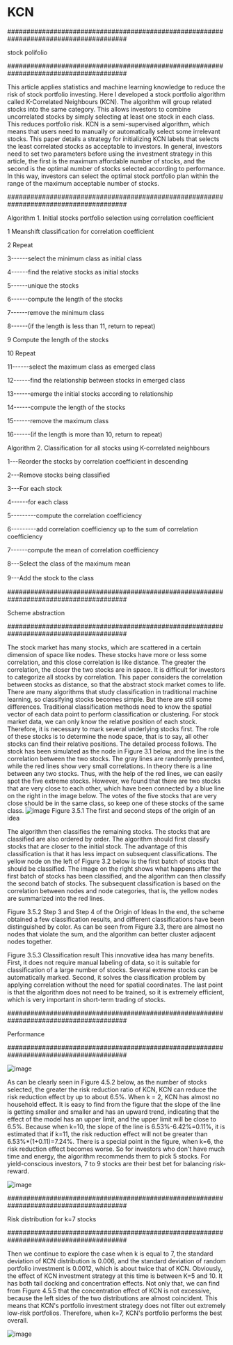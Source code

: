 # KCN

#######################################################################################

stock polifolio

#######################################################################################

This article applies statistics and machine learning knowledge to reduce the risk of stock portfolio investing. 
Here I developed a stock portfolio algorithm called K-Correlated Neighbours (KCN). 
The algorithm will group related stocks into the same category. 
This allows investors to combine uncorrelated stocks by simply selecting at least one stock in each class. 
This reduces portfolio risk. KCN is a semi-supervised algorithm, 
which means that users need to manually or automatically select some irrelevant stocks. 
This paper details a strategy for initializing KCN labels that selects the least correlated stocks as acceptable to investors. 
In general, investors need to set two parameters before using the investment strategy in this article, 
the first is the maximum affordable number of stocks, and the second is the optimal number of stocks selected according to performance. 
In this way, investors can select the optimal stock portfolio plan within the range of the maximum acceptable number of stocks.

#######################################################################################

Algorithm 1. Initial stocks portfolio selection using correlation coefficient

1	Meanshift classification for correlation coefficient	

2	Repeat					

3------select the minimum class as initial class	
 
4------find the relative stocks as initial stocks	

5------unique the stocks			

6------compute the length of the stocks		

7------remove the minimum class		

8------(if the length is less than 11, return to repeat)	

9	Compute the length of the stocks			

10	Repeat		

11------select the maximum class as emerged class	

12------find the relationship between stocks in emerged class

13------emerge the initial stocks according to relationship

14------compute the length of the stocks		

15------remove the maximum class		

16------(if the length is more than 10, return to repeat)



Algorithm 2. Classification for all stocks using K-correlated neighbours

1---Reorder the stocks by correlation coefficient in descending			

2---Remove stocks being classified			

3---For each stock				

4------for each class	

5---------compute the correlation coefficiency

6---------add correlation coefficiency up to the sum of correlation coefficiency

7------compute the mean of correlation coefficiency

8---Select the class of the maximum mean		

9---Add the stock to the class	　	　	　

#######################################################################################

Scheme abstraction

#######################################################################################

The stock market has many stocks, which are scattered in a certain dimension of space like nodes. These stocks have more or less some correlation, and this close correlation is like distance. The greater the correlation, the closer the two stocks are in space. It is difficult for investors to categorize all stocks by correlation. This paper considers the correlation between stocks as distance, so that the abstract stock market comes to life. There are many algorithms that study classification in traditional machine learning, so classifying stocks becomes simple. But there are still some differences. Traditional classification methods need to know the spatial vector of each data point to perform classification or clustering. For stock market data, we can only know the relative position of each stock. Therefore, it is necessary to mark several underlying stocks first. The role of these stocks is to determine the node space, that is to say, all other stocks can find their relative positions. The detailed process follows.
The stock has been simulated as the node in Figure 3.1 below, and the line is the correlation between the two stocks. The gray lines are randomly presented, while the red lines show very small correlations. In theory there is a line between any two stocks. Thus, with the help of the red lines, we can easily spot the five extreme stocks. However, we found that there are two stocks that are very close to each other, which have been connected by a blue line on the right in the image below. The votes of the five stocks that are very close should be in the same class, so keep one of these stocks of the same class.
 ![image](https://github.com/3qOvOp/KCN/blob/main/351.png)
Figure 3.5.1 The first and second steps of the origin of an idea

The algorithm then classifies the remaining stocks. The stocks that are classified are also ordered by order. The algorithm should first classify stocks that are closer to the initial stock. The advantage of this classification is that it has less impact on subsequent classifications. The yellow node on the left of Figure 3.2 below is the first batch of stocks that should be classified. The image on the right shows what happens after the first batch of stocks has been classified, and the algorithm can then classify the second batch of stocks. The subsequent classification is based on the correlation between nodes and node categories, that is, the yellow nodes are summarized into the red lines.
 
Figure 3.5.2 Step 3 and Step 4 of the Origin of Ideas
In the end, the scheme obtained a few classification results, and different classifications have been distinguished by color. As can be seen from Figure 3.3, there are almost no nodes that violate the sum, and the algorithm can better cluster adjacent nodes together.
 
Figure 3.5.3 Classification result
This innovative idea has many benefits. First, it does not require manual labeling of data, so it is suitable for classification of a large number of stocks. Several extreme stocks can be automatically marked. Second, it solves the classification problem by applying correlation without the need for spatial coordinates. The last point is that the algorithm does not need to be trained, so it is extremely efficient, which is very important in short-term trading of stocks.

#######################################################################################

Performance

#######################################################################################

 ![image](https://github.com/3qOvOp/KCN/blob/main/classification.png)

As can be clearly seen in Figure 4.5.2 below, as the number of stocks selected, the greater the risk reduction ratio of KCN, KCN can reduce the risk reduction effect by up to about 6.5%. When k = 2, KCN has almost no household effect. It is easy to find from the figure that the slope of the line is getting smaller and smaller and has an upward trend, indicating that the effect of the model has an upper limit, and the upper limit will be close to 6.5%. Because when k=10, the slope of the line is 6.53%-6.42%=0.11%, it is estimated that if k=11, the risk reduction effect will not be greater than 6.53%*(1+0.11)=7.24%. There is a special point in the figure, when k=6, the risk reduction effect becomes worse. So for investors who don't have much time and energy, the algorithm recommends them to pick 5 stocks. For yield-conscious investors, 7 to 9 stocks are their best bet for balancing risk-reward.

 ![image](https://github.com/3qOvOp/KCN/blob/main/performance.png)
 
#######################################################################################
 
Risk distribution for k=7 stocks

#######################################################################################

Then we continue to explore the case when k is equal to 7, the standard deviation of KCN distribution is 0.006, and the standard deviation of random portfolio investment is 0.0012, which is about twice that of KCN. Obviously, the effect of KCN investment strategy at this time is between K=5 and 10. It has both tail docking and concentration effects. Not only that, we can find from Figure 4.5.5 that the concentration effect of KCN is not excessive, because the left sides of the two distributions are almost coincident. This means that KCN's portfolio investment strategy does not filter out extremely low-risk portfolios. Therefore, when k=7, KCN's portfolio performs the best overall.

 ![image](https://github.com/3qOvOp/KCN/blob/main/distribution.png)




